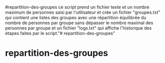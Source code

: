 #repartition-des-groupes
ce script prend un fichier texte et un nombre maximum de personnes saisi par l'utilisateur et crée un fichier "groupes.txt" qui contient une listes
des groupes avec une répartition équilibrée du nombre de personnes par groupe sans dépasser le nombre maximal des personnes par groupe et un fichier
"logs.txt" qui affiche l'historique des étapes faites par le script."# repartition-des-groupes" 
# repartition-des-groupes
